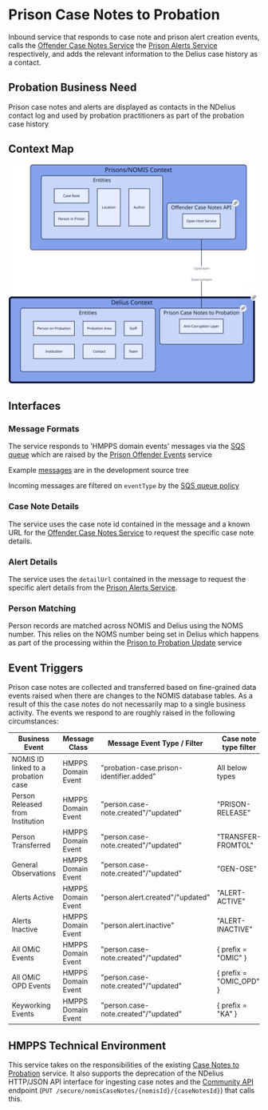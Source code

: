 # Prison Case Notes to Probation

Inbound service that responds to case note and prison alert creation events, calls the [Offender
Case Notes Service](https://github.com/ministryofjustice/offender-case-notes)
the [Prison Alerts Service](https://github.com/ministryofjustice/hmpps-alerts-api) respectively,
and adds the relevant information to the Delius case history as a contact.

## Probation Business Need

Prison case notes and alerts are displayed as contacts in the NDelius contact log and
used by probation practitioners as part of the probation case history

## Context Map

![Context Map](../../doc/tech-docs/source/images/prison-case-notes-to-probation-context-map.svg)

## Interfaces

### Message Formats

The service responds to 'HMPPS domain events' messages via the
[SQS queue](https://github.com/ministryofjustice/cloud-platform-environments/blob/main/namespaces/live.cloud-platform.service.justice.gov.uk/hmpps-probation-integration-services-dev/resources/prison-case-notes-to-probation-queue.tf)
which are raised by the [Prison Offender Events](https://github.com/ministryofjustice/prison-offender-events)
service

Example [messages](./src/dev/resources/messages/) are in the development source tree

Incoming messages are filtered on `eventType` by
the [SQS queue policy](https://github.com/ministryofjustice/cloud-platform-environments/blob/main/namespaces/live.cloud-platform.service.justice.gov.uk/hmpps-probation-integration-services-dev/resources/prison-case-notes-to-probation-queue.tf)

### Case Note Details

The service uses the case note id contained in the message and a known URL for
the [Offender Case Notes Service](https://github.com/ministryofjustice/offender-case-notes)
to request the specific case note details.

### Alert Details

The service uses the `detailUrl` contained in the message to request the specific
alert details from the [Prison Alerts Service](https://github.com/ministryofjustice/hmpps-alerts-api).

### Person Matching

Person records are matched across NOMIS and Delius using the NOMS number. This
relies on the NOMS number being set in Delius which happens as part of the
processing within the [Prison to Probation Update](https://github.com/ministryofjustice/prison-to-probation-update)
service

## Event Triggers

Prison case notes are collected and transferred based on fine-grained data
events raised when there are changes to the NOMIS database tables. As a result
of this the case notes do not necessarily map to a single business activity.
The events we respond to are roughly raised in the following circumstances:

| Business Event                      | Message Class      | Message Event Type / Filter              | Case note type filter   |
|-------------------------------------|--------------------|------------------------------------------|-------------------------|
| NOMIS ID linked to a probation case | HMPPS Domain Event | "probation-case.prison-identifier.added" | All below types         |
| Person Released from Institution    | HMPPS Domain Event | "person.case-note.created"/"updated"     | "PRISON-RELEASE"        |
| Person Transferred                  | HMPPS Domain Event | "person.case-note.created"/"updated"     | "TRANSFER-FROMTOL"      |
| General Observations                | HMPPS Domain Event | "person.case-note.created"/"updated"     | "GEN-OSE"               |
| Alerts Active                       | HMPPS Domain Event | "person.alert.created"/"updated"         | "ALERT-ACTIVE"          |
| Alerts Inactive                     | HMPPS Domain Event | "person.alert.inactive"                  | "ALERT-INACTIVE"        |
| All OMiC Events                     | HMPPS Domain Event | "person.case-note.created"/"updated"     | { prefix = "OMIC" }     |
| All OMiC OPD Events                 | HMPPS Domain Event | "person.case-note.created"/"updated"     | { prefix = "OMIC_OPD" } |
| Keyworking Events                   | HMPPS Domain Event | "person.case-note.created"/"updated"     | { prefix = "KA" }       |

## HMPPS Technical Environment

This service takes on the responsibilities of the existing [Case Notes to Probation](https://github.com/ministryofjustice/case-notes-to-probation)
service. It also supports the deprecation of the NDelius HTTP/JSON API interface for
ingesting case notes and the [Community API](https://github.com/ministryofjustice/community-api)
endpoint (`PUT /secure/nomisCaseNotes/{nomisId}/{caseNotesId}`) that calls this.
